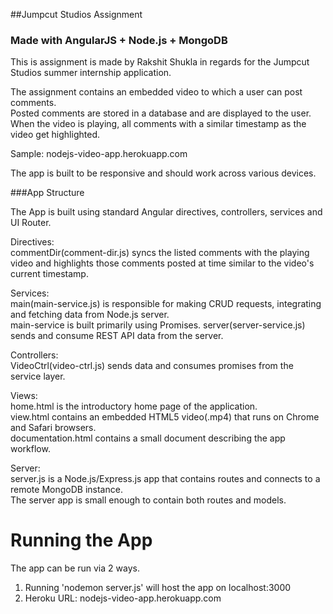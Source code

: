 ##Jumpcut Studios Assignment

### Made with AngularJS + Node.js + MongoDB

This is assignment is made by Rakshit Shukla in regards for the Jumpcut Studios summer internship application.

The assignment contains an embedded video to which a user can post comments.  
Posted comments are stored in a database and are displayed to the user.  
When the video is playing, all comments with a similar timestamp as the video get highlighted.

Sample: nodejs-video-app.herokuapp.com

The app is built to be responsive and should work across various devices.

###App Structure

The App is built using standard Angular directives, controllers, services and UI Router.

Directives:    
commentDir(comment-dir.js) syncs the listed comments with the playing video and highlights those comments posted at time similar to the video's current timestamp.  

Services:  
 main(main-service.js) is responsible for making CRUD requests, integrating and fetching data from Node.js server.   
 main-service is built primarily using Promises.
 server(server-service.js) sends and consume REST API data from the server.  

Controllers:  
 VideoCtrl(video-ctrl.js) sends data and consumes promises from the service layer.
 
Views:  
 home.html is the introductory home page of the application.  
 view.html contains an embedded HTML5 video(.mp4) that runs on Chrome and Safari   browsers.  
 documentation.html contains a small document describing the app workflow.
 
Server:  
server.js is a Node.js/Express.js app that contains routes and connects to a remote MongoDB instance.  
The server app is small enough to contain both routes and models.


Running the App
========

The app can be run via 2 ways.

1. Running 'nodemon server.js' will host the app on localhost:3000
2. Heroku URL: nodejs-video-app.herokuapp.com
